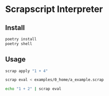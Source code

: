 # Scrapscript Interpreter

## Install

```bash
poetry install
poetry shell
```

## Usage

```bash
scrap apply "1 + 4"

scrap eval < examples/0_home/a_example.scrap

echo "1 + 2" | scrap eval
```
